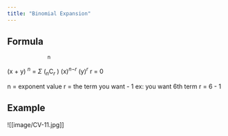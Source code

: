 ```yaml
---
title: "Binomial Expansion"
---
```

## Formula

				 n
(x + y) $^n$ = $\Sigma$ ($_n$C$_r$ ) (x)$^n$$^-$$^r$ (y)$^r$ 
				r = 0

n = exponent value 
r = the term you want - 1
ex: you want 6th term
r = 6 - 1

## Example

![[image/CV-11.jpg]]